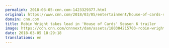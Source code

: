 ```yaml
---
permalink: 2018-03-05-cnn.com-1423329377.html
original: https://www.cnn.com/2018/03/05/entertainment/house-of-cards-season-6-trailer/index.html
domain: cnn.com
title: Robin Wright takes lead in 'House of Cards' Season 6 trailer
image: https://cdn.cnn.com/cnnnext/dam/assets/180304215703-robin-wright-house-of-cards-super-tease.jpeg
date: 2018-03-05 18:29:18
translations: en
---
```


